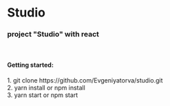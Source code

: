 <h1>Studio</h1>

<h3>project "Studio" with react</h3>
<br/>
<h4>Getting started:</h4>
1. git clone https://github.com/Evgeniyatorva/studio.git<br/>
2. yarn install or npm install<br/>
3. yarn start or npm start<br/>
